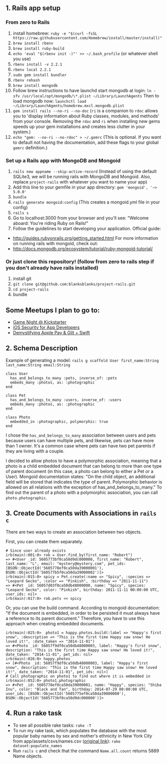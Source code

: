 ## 1. Rails app setup

### From zero to Rails
1. install homebrew:
`ruby -e "$(curl -fsSL https://raw.githubusercontent.com/Homebrew/install/master/install)"`
2. `brew install rbenv`
3. `brew install ruby-build`
4. `echo 'eval "$(rbenv init -)"' >> ~/.bash_profile` (or whatever shell you use)
5. `rbenv install -v 2.2.1`
6. `rbenv local 2.2.1`
7. `sudo gem install bundler`
8. `rbenv rehash`
9. `brew install mongodb`
10. Follow brew instructions to have launchd start mongodb at login:
    `ln -sfv /usr/local/opt/mongodb/\*.plist ~/Library/LaunchAgents`
Then to load mongodb now:
    `launchctl load ~/Library/LaunchAgents/homebrew.mxcl.mongodb.plist`
11. `gem install rails --no-ri --no-doc` (`ri` is a companion to `rdoc` allows you to 'display information about Ruby classes, modules, and methods' from your console. Removing the `rdoc` and `ri` when installing new gems speeds up your gem installations and creates less clutter in your system.)
12. `echo "gem: --no-ri --no-rdoc" > ~/.gemrc` (This is optional. If you want to default not having the documentation, add these flags to your global `gemrc` definition.)

### Set up a Rails app with MongoDB and Mongoid
1. `rails new appname --skip-active-record` (Instead of using the default SQLite3, we will be running rails with MongoDB and Mongoid. Also, replace `project-rails` with whatever you want to name your app)
2. Add this line to your gemfile in your app directory: `gem 'mongoid', '~> 5.0.0'`
3. `bundle`
4. `rails generate mongoid:config` (This creates a mongoid.yml file in your config)
5. `rails s`
6. Go to localhost:3000 from your browser and you'll see: "Welcome aboard: You're riding Ruby on Rails!"
7. Follow the guidelines to start developing your application. Official guide:
  - http://guides.rubyonrails.org/getting_started.html
For more information on running rails with mongoid, check out:
  - http://docs.mongodb.org/ecosystem/tutorial/ruby-mongoid-tutorial/

### Or just clone this repository! (follow from zero to rails step if you don't already have rails installed)
1. install git
2. `git clone git@github.com:blanksblanks/project-rails.git`
3. `cd project-rails`
4. bundle

## Some Meetups I plan to go to:
- [Game Night @ Kickstarter](http://www.meetup.com/Brooklyn-Swift-Developers/events/225289456/)
- [iOS Security for App Developers](http://www.meetup.com/NYSwift/events/224586428/)
- [Demystifying Apple Pay & Gilt + Swift](http://www.meetup.com/iOSoho/events/221974097/)

## 2. Schema Description

Example of generating a model: `rails g scaffold User first_name:String last_name:String email:String`

```
class User
  has_and_belongs_to_many :pets, inverse_of: :pets
  embeds_many :photos, as: :photographic
end

class Pet
  has_and_belongs_to_many :users, inverse_of: :users
  embeds_many :photos, as: :photographic
end

class Photo
  embedded_in :photographic, polymorphic: true
end
```


I chose the `has_and_belongs_to_many` association between users and pets because users can have multiple pets, and likewise, pets can have more than 1 owner. It's a common case where pets can have two pet parents if they are living with a couple.

I decided to allow photos to have a polymorphic association, meaning that a photo is a child embedded document that can belong to more than one type of parent document (in this case, a photo can belong to either a Pet or a User). Mongoid documentation states: "On the child object, an additional field will be stored that indicates the type of parent. Polymorphic behavior is allowed on all relations with the exception of has_and_belongs_to_many." To find out the parent of a photo with a polymorphic association, you can call `photo.photographic`.

## 3. Create Documents with Associations in `rails c`

There are two ways to create an association between two objects.

First, you can create them separately.

```
# Since user already exists
irb(main):001:0> rob = User.find_by(first_name: "Robert")
=> #<User _id: 5605773bf0ca50d9dc000000, first_name: "Robert", last_name: "L", email: "mystery@mystery.com", pet_ids: [BSON::ObjectId('5605778ef0ca50da39000001'), BSON::ObjectId('560577b5f0ca50da39000002')]>
irb(main):015:0> spicy = Pet.create(:name => "Spicy", :species => "Leopard Gecko", :color => "Pinkish", :birthday => "2011-11-11")
=> #<Pet _id: 56057d03f0ca50db48000000, name: "Spicy", species: "Leopard Gecko", color: "Pinkish", birthday: 2011-11-11 00:00:00 UTC, user_ids: nil>
irb(main):017:0> rob.pets << spicy
```

Or, you can use the build command. According to mongoid documentation: "If the document is embedded, in order to be persisted it must always have a reference to its parent document." Therefore, you have to use this approach when creating embedded documents.

```
irb(main):025:0>  photo1 = happy.photos.build(:label => "Happy's first snow", :description => "This is the first time Happy saw snow! He loved it!", :date_taken => "2014-11-01")
=> #<Photo _id: 56057f9df0ca50db48000003, label: "Happy's first snow", description: "This is the first time Happy saw snow! He loved it!", date_taken: "2014-11-01", pet_ids: nil>
irb(main):026:0> happy.photos
=> [#<Photo _id: 56057f9df0ca50db48000003, label: "Happy's first snow", description: "This is the first time Happy saw snow! He loved it!", date_taken: "2014-11-01", pet_ids: nil>]
# Call photographic on photo1 to find out where it is embedded in
irb(main):052:0> photo1.photographic
=> #<Pet _id: 5605778ef0ca50da39000001, name: "Happy", species: "Shiba Inu", color: "Black and Tan", birthday: 2014-07-29 00:00:00 UTC, user_ids: [BSON::ObjectId('5605775ef0ca50da39000000'), BSON::ObjectId('5605773bf0ca50d9dc000000')]>
```

## 4. Run a rake task

* To see all possible rake tasks: `rake -T`
* To run my rake task, which populates the database with the most popular baby names by sex and mother's ethnicity in New York City from app/assets/csvs/names.csv ([original link](https://data.cityofnewyork.us/Health/Most-Popular-Baby-Names-by-Sex-and-Mother-s-Ethnic/25th-nujf)): `rake dataset:populate_names`
* Run `rails c` and check that the command `Name.all.count` returns 5889 Name objects.

